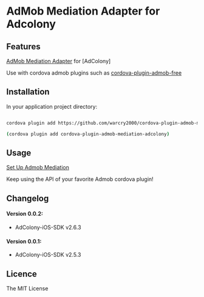 
# AdMob Mediation Adapter for Adcolony

## Features

[AdMob Mediation Adapter](https://firebase.google.com/docs/admob/android/mediation-networks) for [AdColony]

Use with cordova admob plugins such as [cordova-plugin-admob-free](https://github.com/ratson/cordova-plugin-admob-free)


## Installation ##

In your application project directory:

```bash

cordova plugin add https://github.com/warcry2000/cordova-plugin-admob-mediation-adcolony.git --save

(cordova plugin add cordova-plugin-admob-mediation-adcolony)
```

## Usage ##

[Set Up Admob Mediation](https://support.google.com/admob/answer/3124703?hl=en)

Keep using the API of your favorite Admob cordova plugin!

## Changelog ##

#### Version 0.0.2: 
- AdColony-iOS-SDK v2.6.3 

#### Version 0.0.1: 
- AdColony-iOS-SDK v2.5.3 


## Licence ##

The MIT License
